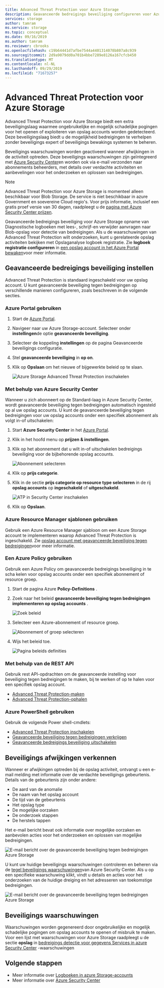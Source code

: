 ```yaml
---
title: Advanced Threat Protection voor Azure Storage
description: Geavanceerde bedreigings beveiliging configureren voor Azure Storage om afwijkingen in de account activiteit te detecteren en op de hoogte te worden gesteld van mogelijk schadelijke pogingen om toegang te krijgen tot uw account.
services: storage
author: tamram
ms.service: storage
ms.topic: conceptual
ms.date: 09/16/2019
ms.author: tamram
ms.reviewer: cbrooks
ms.openlocfilehash: c19b64441d7afbe7544a4401314078b807a8c939
ms.sourcegitcommit: 2d9a9079dd0a701b4bbe7289e8126a167cfcb450
ms.translationtype: MT
ms.contentlocale: nl-NL
ms.lasthandoff: 09/29/2019
ms.locfileid: "71673257"
---
```

# <a name="advanced-threat-protection-for-azure-storage"></a>Advanced Threat Protection voor Azure Storage

Advanced Threat Protection voor Azure Storage biedt een extra beveiligingslaag waarmee ongebruikelijke en mogelijk schadelijke pogingen voor het openen of exploiteren van opslag accounts worden gedetecteerd. Deze beveiligingslaag biedt u de mogelijkheid bedreigingen te verhelpen zonder beveiligings expert of beveiligings bewakings systemen te beheren.

Beveiligings waarschuwingen worden geactiveerd wanneer afwijkingen in de activiteit optreden. Deze beveiligings waarschuwingen zijn geïntegreerd met [Azure Security Center](https://azure.microsoft.com/services/security-center/)en worden ook via e-mail verzonden naar abonnements beheerders, met details over verdachte activiteiten en aanbevelingen voor het onderzoeken en oplossen van bedreigingen.

> [!NOTE]
> Advanced Threat Protection voor Azure Storage is momenteel alleen beschikbaar voor Blob Storage. De service is niet beschikbaar in azure Government en soevereine Cloud regio's. Voor prijs informatie, inclusief een gratis proef versie van 30 dagen, raadpleegt u de [pagina met Azure Security Center prijzen]( https://azure.microsoft.com/pricing/details/security-center/).

Geavanceerde bedreigings beveiliging voor Azure Storage opname van Diagnostische logboeken met lees-, schrijf-en verwijder aanvragen naar Blob-opslag voor detectie van bedreigingen. Als u de waarschuwingen van Advanced Threat Protection wilt onderzoeken, kunt u gerelateerde opslag activiteiten bekijken met Opslaganalyse logboek registratie. Zie **logboek registratie configureren** in [een opslag account in het Azure Portal bewaken](storage-monitor-storage-account.md#configure-logging)voor meer informatie.

## <a name="set-up-advanced-threat-protection"></a>Geavanceerde bedreigings beveiliging instellen

Advanced Threat Protection is standaard ingeschakeld voor uw opslag account. U kunt geavanceerde beveiliging tegen bedreigingen op verschillende manieren configureren, zoals beschreven in de volgende secties.

### <a name="use-the-azure-portal"></a>Azure Portal gebruiken

1. Start de [Azure Portal](https://portal.azure.com/).
1. Navigeer naar uw Azure Storage-account. Selecteer onder **instellingen**de optie **geavanceerde beveiliging**.
1. Selecteer de koppeling **instellingen** op de pagina Geavanceerde beveiligings configuratie.
1. Stel **geavanceerde beveiliging** in **op on**.
1. Klik op **Opslaan** om het nieuwe of bijgewerkte beleid op te slaan.

    ![Azure Storage Advanced Threat Protection inschakelen](./media/storage-advanced-threat-protection/storage-advanced-threat-protection-turn-on.png)

### <a name="using-azure-security-center"></a>Met behulp van Azure Security Center

Wanneer u zich abonneert op de Standard-laag in Azure Security Center, wordt geavanceerde beveiliging tegen bedreigingen automatisch ingesteld op al uw opslag accounts. U kunt de geavanceerde beveiliging tegen bedreigingen voor uw opslag accounts onder een specifiek abonnement als volgt in-of uitschakelen:

1. Start **Azure Security Center** in het [Azure Portal](https://portal.azure.com).
1. Klik in het hoofd menu op **prijzen & instellingen**.
1. Klik op het abonnement dat u wilt in-of uitschakelen bedreigings beveiliging voor de bijbehorende opslag accounts.

    ![Abonnement selecteren](./media/storage-advanced-threat-protection/storage-advanced-threat-protection-subscription.png)

1. Klik op **prijs categorie**.
1. Klik in de sectie **prijs categorie op resource type selecteren** in de rij **opslag accounts** op **ingeschakeld** of **uitgeschakeld**.

    ![ATP in Security Center inschakelen](./media/storage-advanced-threat-protection/storage-advanced-threat-protection-pricing2.png)
1. Klik op **Opslaan**.

### <a name="using-azure-resource-manager-templates"></a>Azure Resource Manager sjablonen gebruiken

Gebruik een Azure Resource Manager sjabloon om een Azure Storage account te implementeren waarop Advanced Threat Protection is ingeschakeld. Zie [opslag account met geavanceerde beveiliging tegen bedreigingen](https://azure.microsoft.com/resources/templates/201-storage-advanced-threat-protection-create/)voor meer informatie.

### <a name="using-an-azure-policy"></a>Een Azure Policy gebruiken

Gebruik een Azure Policy om geavanceerde bedreigings beveiliging in te scha kelen voor opslag accounts onder een specifiek abonnement of resource groep.

1. Start de pagina Azure **Policy-Definitions** .

1. Zoek naar het beleid **geavanceerde beveiliging tegen bedreigingen implementeren op opslag accounts** .

     ![Zoek beleid](./media/storage-advanced-threat-protection/storage-atp-policy-definitions.png)

1. Selecteer een Azure-abonnement of resource groep.

    ![Abonnement of groep selecteren](./media/storage-advanced-threat-protection/storage-atp-policy2.png)

1. Wijs het beleid toe.

    ![Pagina beleids definities](./media/storage-advanced-threat-protection/storage-atp-policy1.png)

### <a name="using-the-rest-api"></a>Met behulp van de REST API

Gebruik rest API-opdrachten om de geavanceerde instelling voor beveiliging tegen bedreigingen te maken, bij te werken of op te halen voor een specifiek opslag account.

* [Advanced Threat Protection-maken](https://docs.microsoft.com/rest/api/securitycenter/advancedthreatprotection/create)
* [Advanced Threat Protection-ophalen](https://docs.microsoft.com/rest/api/securitycenter/advancedthreatprotection/get)

### <a name="using-azure-powershell"></a>Azure PowerShell gebruiken

Gebruik de volgende Power shell-cmdlets:

* [Advanced Threat Protection inschakelen](https://docs.microsoft.com/powershell/module/az.security/enable-azsecurityadvancedthreatprotection)
* [Geavanceerde beveiliging tegen bedreigingen verkrijgen](https://docs.microsoft.com/powershell/module/az.security/get-azsecurityadvancedthreatprotection)
* [Geavanceerde bedreigings beveiliging uitschakelen](https://docs.microsoft.com/powershell/module/az.security/disable-azsecurityadvancedthreatprotection)

## <a name="explore-security-anomalies"></a>Beveiligings afwijkingen verkennen

Wanneer er afwijkingen optreden bij de opslag activiteit, ontvangt u een e-mail melding met informatie over de verdachte beveiligings gebeurtenis. Details van de gebeurtenis zijn onder andere:

* De aard van de anomalie
* De naam van het opslag account
* De tijd van de gebeurtenis
* Het opslag type
* De mogelijke oorzaken
* De onderzoek stappen
* De herstels tappen

Het e-mail bericht bevat ook informatie over mogelijke oorzaken en aanbevolen acties voor het onderzoeken en oplossen van mogelijke bedreigingen.

![E-mail bericht over de geavanceerde beveiliging tegen bedreigingen Azure Storage](./media/storage-advanced-threat-protection/storage-advanced-threat-protection-alert-email.png)

U kunt uw huidige beveiligings waarschuwingen controleren en beheren via de [tegel beveiligings waarschuwingen](../../security-center/security-center-managing-and-responding-alerts.md)van Azure Security Center. Als u op een specifieke waarschuwing klikt, vindt u details en acties voor het onderzoeken van de huidige dreiging en het adresseren van toekomstige bedreigingen.

![E-mail bericht over de geavanceerde beveiliging tegen bedreigingen Azure Storage](./media/storage-advanced-threat-protection/storage-advanced-threat-protection-alert.png)

## <a name="protection-alerts"></a>Beveiligings waarschuwingen

Waarschuwingen worden gegenereerd door ongebruikelijke en mogelijk schadelijke pogingen om opslag accounts te openen of misbruik te maken. Voor een lijst met waarschuwingen voor Azure Storage raadpleegt u de sectie **opslag** in [bedreigings detectie voor gegevens Services in azure Security Center](../../security-center/security-center-alerts-data-services.md#azure-storage) -waarschuwingen

## <a name="next-steps"></a>Volgende stappen

* Meer informatie over [Logboeken in azure Storage-accounts](/rest/api/storageservices/About-Storage-Analytics-Logging)
* Meer informatie over [Azure Security Center](../../security-center/security-center-intro.md)
